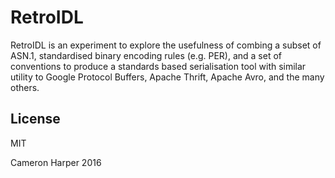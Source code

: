RetroIDL
========

RetroIDL is an experiment to explore the usefulness of combing a subset
of ASN.1, standardised binary encoding rules (e.g. PER),
and a set of conventions to produce a standards based serialisation tool
with similar utility to Google Protocol Buffers, Apache Thrift,
Apache Avro, and the many others.

## License

MIT

Cameron Harper 2016


